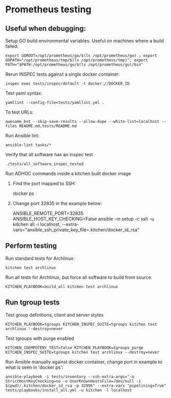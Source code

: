 # Prometheus testing
## Useful when debugging:

Setup GO build environmental variables. Useful on machines where a build failed:

    export GOROOT=/opt/prometheus/go/$(ls /opt/prometheus/go) ; export GOPATH="/opt/prometheus/tmp/$(ls /opt/prometheus/tmp)"; export PATH="$PATH:/opt/prometheus/go/$(ls /opt/prometheus/go)/bin"

Rerun INSPEC tests against a single docker container:

    inspec exec tests/inspec/default -t docker://DOCKER_ID

Test yaml syntax:

    yamllint --config-file=tests/yamllint.yml .

To test URLs:

    awesome_bot --skip-save-results --allow-dupe --white-list=localhost --files README.md,tests/README.md

Run Ansible lint:

    ansible-lint tasks/*

Verify that all software has an inspec test

    ./tests/all_software_inspec_tested

Run ADHOC commands inside a kitchen built docker image
1) Find the port mapped to SSH:

    docker ps

2) Change port 32835 in the example below:

    ANSIBLE_REMOTE_PORT=32835 ANSIBLE_HOST_KEY_CHECKING=False ansible -m setup -c ssh -u kitchen all -i localhost, --extra-vars="ansible_ssh_private_key_file=.kitchen/docker_id_rsa"


## Perform testing

Run standard tests for Archlinux:

    kitchen test archlinux

Run all tests for Archlinux, but force all software to build from source:

    KITCHEN_PLAYBOOK=build_all kitchen test archlinux

## Run tgroup tests

Test group definitions, client and server styles

    KITCHEN_PLAYBOOK=tgroups KITCHEN_INSPEC_SUITE=tgroups kitchen test archlinux --destroy=never

Test tgroups with purge enabled

    KITCHEN_IDEMPOTENY_TEST=false KITCHEN_PLAYBOOK=tgroups_purge KITCHEN_INSPEC_SUITE=tgroups kitchen test archlinux --destroy=never

Run Ansible manually against docker container, change port in example to what is seen in 'docker ps':

    ansible-playbook -i tests/inventory --ssh-extra-args="-o StrictHostKeyChecking=no -o UserKnownHostsFile=/dev/null -i $(pwd)/.kitchen/docker_id_rsa -p 32995" --extra-vars "pipelining=True" tests/playbooks/install_all.yml -u kitchen -l localhost
